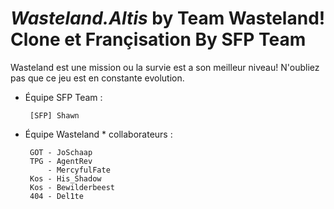 *Wasteland.Altis* by Team Wasteland!
Clone et Françisation By SFP Team 
===================

Wasteland est une mission ou la survie est a son meilleur niveau! N'oubliez pas que ce jeu est en constante evolution.


* Équipe SFP Team :  

       [SFP] Shawn


* Équipe Wasteland * collaborateurs :

       GOT - JoSchaap
       TPG - AgentRev
           - MercyfulFate
       Kos - His_Shadow
       Kos - Bewilderbeest
       404 - Del1te
 

